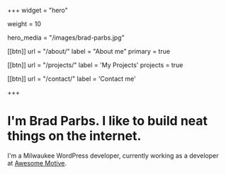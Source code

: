 +++
widget = "hero"

weight = 10

hero_media = "/images/brad-parbs.jpg"

[[btn]]
	url = "/about/"
	label = "About me"
	primary = true

[[btn]]
	url = "/projects/"
	label = 'My Projects'
	projects = true

[[btn]]
	url = "/contact/"
	label = 'Contact me'


+++

# I'm **Brad Parbs**. I like to build neat things on the internet.

I'm a Milwaukee WordPress developer, currently working as a developer at [Awesome Motive](https://awesomemotive.com/).
